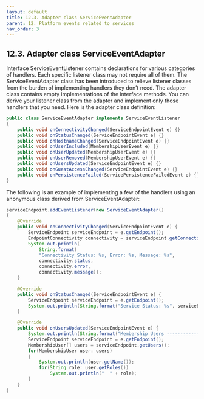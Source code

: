 ```yaml
---
layout: default
title: 12.3. Adapter class ServiceEventAdapter
parent: 12. Platform events related to services
nav_order: 3
---
```


## 12.3. Adapter class ServiceEventAdapter

Interface <span class="datatype">ServiceEventListener</span> contains declarations for various categories of handlers. Each specific listener class may not require all of them. The <span class="datatype">ServiceEventAdapter</span> class has been introduced to relieve listener classes from the burden of implementing handlers they don’t need. The adapter class contains empty implementations of the interface methods. You can derive your listener class from the adapter and implement only those handlers that you need. Here is the adapter class definition:
```java
public class ServiceEventAdapter implements ServiceEventListener
{
    public void onConnectivityChanged(ServiceEndpointEvent e) {}
    public void onStatusChanged(ServiceEndpointEvent e) {}
    public void onHostnameChanged(ServiceEndpointEvent e) {}
    public void onUserIncluded(MembershipUserEvent e) {}
    public void onUserUpdated(MembershipUserEvent e) {}
    public void onUserRemoved(MembershipUserEvent e) {}
    public void onUsersUpdated(ServiceEndpointEvent e) {}
    public void onGuestAccessChanged(ServiceEndpointEvent e) {}
    public void onPersistenceFailed(ServicePersistenceFailedEvent e) {}
}
```

The following is an example of implementing a few of the handlers using an anonymous class derived from <span class="datatype">ServiceEventAdapter</span>:
```java
serviceEndpoint.addEventListener(new ServiceEventAdapter()
{
    @Override
    public void onConnectivityChanged(ServiceEndpointEvent e) {
        ServiceEndpoint serviceEndpoint = e.getEndpoint();
        EndpointConnectivity connectivity = serviceEndpoint.getConnectivity();
        System.out.println(
            String.format(
            "Connectivity Status: %s, Error: %s, Message: %s", 
            connectivity.status,
            connectivity.error,
            connectivity.message));
    }

    @Override
    public void onStatusChanged(ServiceEndpointEvent e) {
        ServiceEndpoint serviceEndpoint = e.getEndpoint();
        System.out.println(String.format("Service Status: %s", serviceEndpoint.getStatus()));		
    }

    @Override
    public void onUsersUpdated(ServiceEndpointEvent e) {
        System.out.println(String.format("Membership Users ------------"));
        ServiceEndpoint serviceEndpoint = e.getEndpoint();
        MembershipUser[] users = serviceEndpoint.getUsers();        
        for(MembershipUser user: users)
        {
            System.out.println(user.getName());
            for(String role: user.getRoles())
                System.out.println("  " + role);
        }
    }
}
```